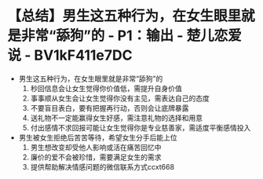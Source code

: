 # 【总结】男生这五种行为，在女生眼里就是非常“舔狗”的 - P1：输出 - 楚儿恋爱说 - BV1kF411e7DC

-   男生这五种行为，在女生眼里就是非常“舔狗”的
    1.  秒回信息会让女生觉得你价值低，需提升自身价值
    2.  事事顺从女生会让女生觉得你没有主见，需表达自己的态度
    3.  不要盲目表白，要有把握再行动，否则会让底牌暴露
    4.  送礼物不一定能赢得女生好感，需注意礼物的选择和用意
    5.  付出感情不求回报可能让女生觉得你是专业慈善家，需适度平衡感情投入
-   男生被女生拒绝后苦苦等待，希望女生分手后能上位
    1.  男生想改变却受他人影响或活在痛苦回忆中
    2.  廉价的爱不会被珍惜，需要满足女生的需求
    3.  提供帮助解决情感问题的微信联系方式ccxt668